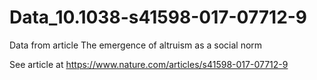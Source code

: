 # Data_10.1038-s41598-017-07712-9
Data from article The emergence of altruism as a social norm

See article at https://www.nature.com/articles/s41598-017-07712-9
